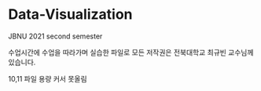# Data-Visualization

JBNU 2021 second semester

수업시간에 수업을 따라가며 실습한 파일로 모든 저작권은 전북대학교 최규빈 교수님께 있습니다.

10,11 파일 용량 커서 못올림
